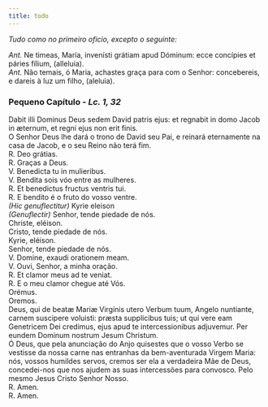 ```yaml
---
title: todo
---
```


<em>Tudo como no primeiro oficio, excepto o seguinte:</em>

<div class="container-fluid">
<div class="row">
<div class="text-justify">
<em>Ant.</em> Ne timeas, María, invenísti grátiam apud Dóminum: ecce concípies et páries fílium, (alleluia).
</div>
<div class="text-justify">
<em>Ant.</em> Não temais, ó Maria, achastes graça para com o Senhor: concebereis, e dareis à luz um filho, (aleluia).
</div>
</div>
</div>

<h3 class="text-center" id="item-13-1">Pequeno Capítulo - <em>Lc. 1, 32</em></h3>
<div class="container-fluid">
<div class="row">
<div class="dropcap text-justify">Dabit illi Dominus Deus sedem David patris ejus: et regnabit in domo Jacob in æternum, et regni ejus non erit finis.</div>
<div class="dropcap text-justify">O Senhor Deus lhe dará o trono de David seu Pai, e reinará eternamente na casa de Jacob, e o seu Reino não terá fim.
</div>
<div class="text-justify">
<span class="text-danger">R.</span> Deo grátias.
</div>
<div class="text-justify">
<span class="text-danger">R.</span> Graças a Deus.
</div>
<div class="text-justify">
V. Benedicta tu in mulieribus.
</div>
<div class="text-justify">
V. Bendita sois vóo entre as mulheres.
</div>
<div class="text-justify">
<span class="text-danger">R.</span> Et benedictus fructus ventris tui.
</div>
<div class="text-justify">
<span class="text-danger">R.</span> E bendito é o fruto do vosso ventre.
</div>
</div>
</div>


<div class="container-fluid">
<div class="row">
<div class="text-justify">
<em>(Hic genuflectitur)</em> Kyrie eleison
</div>
<div class="text-justify">
<em>(Genuflectir)</em> Senhor, tende piedade de nós.
</div>
<div class="text-justify">
Christe, eléison.
</div>
<div class="text-justify">
Cristo, tende piedade de nós.
</div>
<div class="text-justify">
Kyrie, eléison.
</div>
<div class="text-justify">
Senhor, tende piedade de nós.
</div>
<div class="text-justify">
V. Domine, exaudi orationem meam.
</div>
<div class="text-justify">
V. Ouvi, Senhor, a minha oração.
</div>
<div class="text-justify">
<span class="text-danger">R.</span> Et clamor meus ad te veniat.
</div>
<div class="text-justify">
<span class="text-danger">R.</span> E o meu clamor chegue até Vós.
</div>
</div>
</div>

<div class="container-fluid">
<div class="row">
<div class="text-danger text-center"> Orémus. </div>
<div class="text-danger text-center"> Oremos. </div>
<div class="dropcap text-justify">Deus, qui de beatæ Mariæ Virginis utero Verbum tuum, Angelo nuntiante, carnem suscipere voluisti: præsta supplicibus tuis; ut qui vere eam Genetricem Dei credimus, ejus apud te intercessionibus adjuvemur. Per eundem Dominum nostrum Jesum Christum.
</div>
<div class="dropcap text-justify">Ó Deus, que pela anunciação do Anjo quisestes que o vosso Verbo se vestisse da nossa carne nas entranhas da bem-aventurada Virgem Maria: nós, vossos humildes servos, cremos ser ela a verdadeira Mãe de Deus, concedei-nos que nos ajudem as suas intercessões para convosco. Pelo mesmo Jesus Cristo Senhor Nosso.
</div>
<div class="text-justify">
<span class="text-danger">R.</span> Amen.
</div>
<div class="text-justify">
<span class="text-danger">R.</span> Amen.
</div>
</div>
</div>
